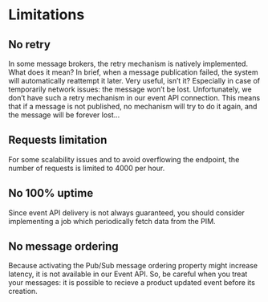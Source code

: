 # Limitations

## No retry
In some message brokers, the retry mechanism is natively implemented. 
What does it mean? In brief, when a message publication failed, the system will automatically reattempt it later. 
Very useful, isn’t it? Especially in case of temporarily network issues: the message won’t be lost.
Unfortunately, we don’t have such a retry mechanism in our event API connection. 
This means that if a message is not published, no mechanism will try to do it again, and the message will be forever lost...

## Requests limitation
For some scalability issues and to avoid overflowing the endpoint, the number of requests is limited to 4000 per hour.

## No 100% uptime
Since event API delivery is not always guaranteed, you should consider implementing a job which periodically fetch data from the PIM.

## No message ordering 
Because activating the Pub/Sub message ordering property might increase latency, it is not available in our Event API.
So, be careful when you treat your messages: it is possible to recieve a product updated event before its creation.
